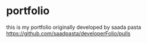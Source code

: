 # portfolio
this is my portfolio originally developed by saada pasta https://github.com/saadpasta/developerFolio/pulls
